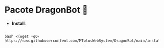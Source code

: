 # Pacote DragonBot :robot:

- **Install**:
```shell

bash <(wget -qO- https://raw.githubusercontent.com/MTplusWebSystem/DragonBot/main/install)

```
